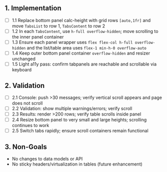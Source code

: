 ## 1. Implementation

- [ ] 1.1 Replace bottom panel calc-height with grid rows `[auto,1fr]` and move `TabsList` to row 1, `TabsContent` to row 2
- [ ] 1.2 In each `TabsContent`, use `h-full overflow-hidden`; move scrolling to the inner panel container
- [ ] 1.3 Ensure each panel wrapper uses `flex flex-col h-full overflow-hidden` and the list/table area uses `flex-1 min-h-0 overflow-auto`
- [ ] 1.4 Keep outer bottom panel container `overflow-hidden` and resizer unchanged
- [ ] 1.5 Light a11y pass: confirm tabpanels are reachable and scrollable via keyboard

## 2. Validation

- [ ] 2.1 Console: push >30 messages; verify vertical scroll appears and page does not scroll
- [ ] 2.2 Validation: show multiple warnings/errors; verify scroll
- [ ] 2.3 Results: render >200 rows; verify table scrolls inside panel
- [ ] 2.4 Resize bottom panel to very small and large heights; scrolling continues to work
- [ ] 2.5 Switch tabs rapidly; ensure scroll containers remain functional

## 3. Non-Goals

- No changes to data models or API
- No sticky headers/virtualization in tables (future enhancement)

